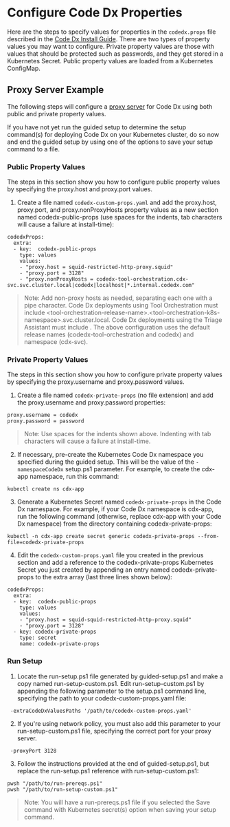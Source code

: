 # Configure Code Dx Properties

Here are the steps to specify values for properties in the `codedx.props` file described in the [Code Dx Install Guide](https://codedx.com/Documentation/InstallGuide.html). There are two types of property values you may want to configure. Private property values are those with values that should be protected such as passwords, and they get stored in a Kubernetes Secret. Public property values are loaded from a Kubernetes ConfigMap.

## Proxy Server Example

The following steps will configure a [proxy server](https://codedx.com/Documentation/InstallGuide.html#Proxies) for Code Dx using both public and private property values.

If you have not yet run the guided setup to determine the setup command(s) for deploying Code Dx on your Kubernetes cluster, do so now and end the guided setup by using one of the options to save your setup command to a file.

### Public Property Values

The steps in this section show you how to configure public property values by specifying the proxy.host and proxy.port values.

1) Create a file named `codedx-custom-props.yaml` and add the proxy.host, proxy.port, and proxy.nonProxyHosts property values as a new section named codedx-public-props (use spaces for the indents, tab characters will cause a failure at install-time):

```
codedxProps:
  extra:
  - key:  codedx-public-props
    type: values
    values:
    - "proxy.host = squid-restricted-http-proxy.squid"
    - "proxy.port = 3128"
    - "proxy.nonProxyHosts = codedx-tool-orchestration.cdx-svc.svc.cluster.local|codedx|localhost|*.internal.codedx.com"
```

>Note: Add non-proxy hosts as needed, separating each one with a pipe character. Code Dx deployments using Tool Orchestration must include \<tool-orchestration-release-name>.\<tool-orchestration-k8s-namespace>.svc.cluster.local. Code Dx deployments using the Triage Assistant must include <codedx-release-name>. The above configuration uses the default release names (codedx-tool-orchestration and codedx) and namespace (cdx-svc).

### Private Property Values

The steps in this section show you how to configure private property values by specifying the proxy.username and proxy.password values.

1) Create a file named `codedx-private-props` (no file extension) and add the proxy.username and proxy.password properties:

```
proxy.username = codedx
proxy.password = password
```

>Note: Use spaces for the indents shown above. Indenting with tab characters will cause a failure at install-time.

2) If necessary, pre-create the Kubernetes Code Dx namespace you specified during the guided setup. This will be the value of the `-namespaceCodeDx` setup.ps1 parameter. For example, to create the cdx-app namespace, run this command:

```
kubectl create ns cdx-app
```

3) Generate a Kubernetes Secret named `codedx-private-props` in the Code Dx namespace. For example, if your Code Dx namespace is cdx-app, run the following command (otherwise, replace cdx-app with your Code Dx namespace) from the directory containing codedx-private-props:

```
kubectl -n cdx-app create secret generic codedx-private-props --from-file=codedx-private-props
```

4) Edit the `codedx-custom-props.yaml` file you created in the previous section and add a reference to the codedx-private-props Kubernetes Secret you just created by appending an entry named codedx-private-props to the extra array (last three lines shown below):

```
codedxProps:
  extra:
  - key:  codedx-public-props
    type: values
    values:
    - "proxy.host = squid-squid-restricted-http-proxy.squid"
    - "proxy.port = 3128"
  - key: codedx-private-props
    type: secret
    name: codedx-private-props
```

### Run Setup

1) Locate the run-setup.ps1 file generated by guided-setup.ps1 and make a copy named run-setup-custom.ps1. Edit run-setup-custom.ps1 by appending the following parameter to the setup.ps1 command line, specifying the path to your codedx-custom-props.yaml file:

```
 -extraCodeDxValuesPaths '/path/to/codedx-custom-props.yaml'
```

2) If you're using network policy, you must also add this parameter to your run-setup-custom.ps1 file, specifying the correct port for your proxy server.

```
 -proxyPort 3128
```

3) Follow the instructions provided at the end of guided-setup.ps1, but replace the run-setup.ps1 reference with run-setup-custom.ps1:

```
pwsh "/path/to/run-prereqs.ps1"
pwsh "/path/to/run-setup-custom.ps1"
```

>Note: You will have a run-prereqs.ps1 file if you selected the Save command with Kubernetes secret(s) option when saving your setup command.
